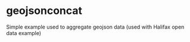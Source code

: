 # geojsonconcat
Simple example used to aggregate geojson data (used with Halifax open data example)
